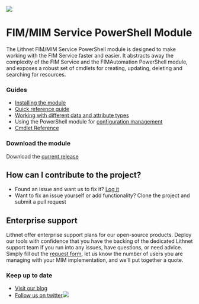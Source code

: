 ![](https://github.com/lithnet/resourcemanagement-powershell/wiki/images/logo-ex-small.png)
# FIM/MIM Service PowerShell Module
The Lithnet FIM/MIM Service PowerShell module is designed to make working with the FIM Service faster and easier. It abstracts away the complexity of the FIM Service and the FIMAutomation PowerShell module, and exposes a robust set of cmdlets for creating, updating, deleting and searching for resources.

### Guides
*   [Installing the module](https://github.com/lithnet/resourcemanagement-powershell/wiki/installing-the-module)
*   [Quick reference guide](https://github.com/lithnet/resourcemanagement-powershell/wiki/quick-reference-guide)
*   [Working with different data and attribute types](https://github.com/lithnet/resourcemanagement-powershell/wiki/working-with-different-data-and-attribute-types)
*   Using the PowerShell module for [configuration management](https://github.com/lithnet/resourcemanagement-powershell/wiki/configuration-management)
*   [Cmdlet Reference](https://github.com/lithnet/resourcemanagement-powershell/wiki/cmdlet-reference)

### Download the module
Download the [current release](https://github.com/lithnet/resourcemanagement-powershell/releases/)

## How can I contribute to the project?
* Found an issue and want us to fix it? [Log it](https://github.com/lithnet/resourcemanagement-powershell/issues)
* Want to fix an issue yourself or add functionality? Clone the project and submit a pull request

## Enterprise support
Lithnet offer enterprise support plans for our open-source products. Deploy our tools with confidence that you have the backing of the dedicated Lithnet support team if you run into any issues, have questions, or need advice. Simply fill out the [request form](https://lithnet.io/products/mim), let us know the number of users you are managing with your MIM implementation, and we'll put together a quote.

### Keep up to date
*   [Visit our blog](http://blog.lithnet.io)
*   [Follow us on twitter](https://twitter.com/lithnet_io)![](http://twitter.com/favicon.ico)
